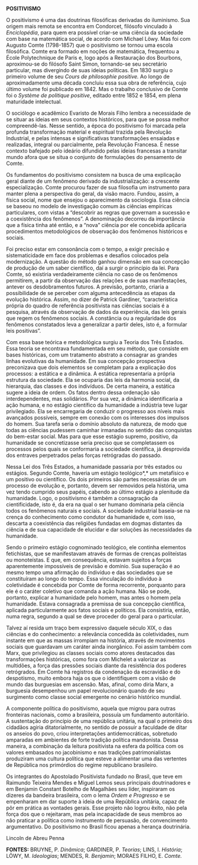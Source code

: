 **POSITIVISMO**

O positivismo é uma das doutrinas filosóficas derivadas do iluminismo.
Sua origem mais remota se encontra em Condorcet, filósofo vinculado à
*Enciclopédia*, para quem era possível criar-se uma ciência da sociedade
com base na matemática social, de acordo com Michael Löwy. Mas foi com
Augusto Comte (1798-1857) que o positivismo se tornou uma escola
filosófica. Comte era formado em noções de matemática, frequentou a
École Polytechnique de Paris e, logo após a Restauração dos Bourbons,
aproximou-se do filósofo Saint Simon, tornando-se seu secretário
particular, mas divergindo de suas ideias políticas. Em 1830 surgiu o
primeiro volume de seu *Cours de philosophie positive.* Ao longo de
aproximadamente uma década concluiu essa sua obra de referência, cujo
último volume foi publicado em 1842. Mas o trabalho conclusivo de Comte
foi o *Système de politique positive*, editado entre 1852 e 1854, em
plena maturidade intelectual.

O sociólogo e acadêmico Evaristo de Morais Filho lembra a necessidade de
se situar as ideias em seus contextos históricos, para que se possa
melhor compreendê-las. Nesse sentido, a época do positivismo foi marcada
pela profunda transformação material e espiritual trazida pela Revolução
Industrial, e pelas intensas e significativas transformações ensaiadas e
realizadas, integral ou parcialmente, pela Revolução Francesa. É nesse
contexto bafejado pelo ideário difundido pelas ideias francesas a
transitar mundo afora que se situa o conjunto de formulações do
pensamento de Comte.

Os fundamentos do positivismo consistem na busca de uma explicação geral
diante de um fenômeno derivado da industrialização: a crescente
especialização. Comte procurou fazer de sua filosofia um instrumento
para manter plena a perspectiva do geral, da visão macro. Fundou, assim,
a física social, nome que ensejou o aparecimento da sociologia. Essa
ciência se baseou no modelo de investigação comum às ciências empíricas
particulares, com vistas a “descobrir as regras que governam a sucessão
e a coexistência dos fenômenos”. A denominação decorreu da importância
que a física tinha até então, e a “nova” ciência por ele concebida
aplicaria procedimentos metodológicos de observação dos fenômenos
históricos e sociais.

Foi preciso estar em consonância com o tempo, a exigir precisão e
sistematicidade em face dos problemas e desafios colocados pela
modernização. A questão do método ganhou dimensão em sua concepção de
produção de um saber científico, daí a surgir o princípio da lei. Para
Comte, só existiria verdadeiramente ciência no caso de os fenômenos
permitirem, a partir da observação das relações e de suas manifestações,
antever os desdobramentos futuros. A previsão, portanto, criaria a
possibilidade de se perceber com alguma antecedência as etapas da
evolução histórica. Assim, no dizer de Patrick Gardiner, “característica
própria do quadro de referência positivista nas ciências sociais é a
pesquisa, através da observação de dados da experiência, das leis gerais
que regem os fenômenos sociais. A constância ou a regularidade dos
fenômenos constatados leva a generalizar a partir deles, isto é, a
formular leis positivas”.

Com essa base teórica e metodológica surgiu a Teoria dos Três Estados.
Essa teoria se encontrava fundamentada em seu método, que consiste em
bases históricas, com um tratamento abstrato a consagrar as grandes
linhas evolutivas da humanidade. Em sua concepção prospectiva
preconizava que dois elementos se completam para a explicação dos
processos: a estática e a dinâmica. A estática representaria a própria
estrutura da sociedade. Ela se ocuparia das leis da harmonia social, da
hierarquia, das classes e dos indivíduos. De certa maneira, a estática
sugere a ideia de ordem. Os fatos dentro dessa ordenação são
interdependentes, mas solidários. Por sua vez, a dinâmica identificaria
a ação humana, e no estágio científico da humanidade a indústria teve
lugar privilegiado. Ela se encarregaria de conduzir o progresso aos
níveis mais avançados possíveis, sempre em conexão com os interesses dos
impulsos do homem. Sua tarefa seria o domínio absoluto da natureza, de
modo que todas as ciências pudessem caminhar irmanadas no sentido das
conquistas do bem-estar social. Mas para que esse estágio supremo,
positivo, da humanidade se concretizasse seria preciso que se
completassem os processos pelos quais se conformaria a sociedade
científica, já desprovida dos entraves perpetrados pelas forças
retrógradas do passado.

Nessa Lei dos Três Estados, a humanidade passaria por três estados ou
estágios. Segundo Comte, haveria um estágio teológico*,* um metafísico e
um positivo ou científico. Os dois primeiros são partes necessárias de
um processo de evolução e, portanto, devem ser removidos pela história,
uma vez tendo cumprido seus papéis, cabendo ao último estágio a
plenitude da humanidade. Logo, o positivismo é também a consagração da
cientificidade, isto é, da era na qual o ser humano dominaria pela
ciência todos os fenômenos naturais e sociais. A sociedade industrial
baseia-se na crença do conhecimento como condutor da humanidade e, com
isso, descarta a coexistência das religiões fundadas em dogmas distantes
da ciência e de sua capacidade de elucidar e dar soluções às
necessidades da humanidade.

Sendo o primeiro estágio cognominado teológico, ele continha elementos
fetichistas, que se manifestavam através de formas de crenças
politeístas ou monoteístas. E que, em consequência, estavam sujeitos a
forças aparentemente impossíveis de previsão e domínio. Sua superação é
ao mesmo tempo uma afirmação do indivíduo e das sociedades que se
constituíram ao longo do tempo. Essa vinculação do indivíduo à
coletividade é concebida por Comte de forma recorrente, porquanto para
ele é o caráter coletivo que comanda a ação humana. Não se pode,
portanto, explicar a humanidade pelo homem, mas antes o homem pela
humanidade. Estava consagrada a premissa de sua concepção científica,
aplicada particularmente aos fatos sociais e políticos. Ela consistiria,
então, numa regra, segundo a qual se deve proceder do geral para o
particular.

Talvez aí resida um traço bem expressivo daquele século XIX, o das
ciências e do conhecimento: a relevância concedida às coletividades, num
instante em que as massas irrompiam na história, através de movimentos
sociais que guardavam um caráter ainda inorgânico. Foi assim também com
Marx, que privilegiou as classes sociais como atores destacados das
transformações históricas, como fora com Michelet a valorizar as
multidões, a força das pressões sociais diante da resistência dos
poderes retrógrados. Em Comte há registros da condenação da escravidão e
do despotismo, muito embora haja os que o identifiquem com a visão de
mundo das burguesias em ascensão. Mas, afinal, como diria Marx, a
burguesia desempenhou um papel revolucionário quando de seu surgimento
como classe social emergente no cenário histórico mundial.

A componente política do positivismo, aquela que migrou para outras
fronteiras nacionais, como a brasileira, possuía um fundamento
autoritário. A sustentação do princípio de uma república unitária, na
qual o primeiro dos cidadãos agiria ditatorialmente, no sentido de
possuir a faculdade de ditar os anseios do povo, criou interpretações
antidemocráticas, sobretudo amparadas em ambientes de forte tradição
política mandonista. Dessa maneira, a combinação da leitura positivista
na esfera da política com os valores embasados no jacobinismo e nas
tradições patrimonialistas produziram uma cultura política que esteve a
alimentar uma das vertentes de República nos primórdios do regime
republicano brasileiro.

Os integrantes do Apostolado Positivista fundado no Brasil, que teve em
Raimundo Teixeira Mendes e Miguel Lemos seus principais doutrinadores e
em Benjamin Constant Botelho de Magalhães seu líder, inspiraram os
dizeres da bandeira brasileira, com o lema *Ordem e Progresso* e se
empenharam em dar suporte à ideia de uma República unitária, capaz de
pôr em prática as vontades gerais. Esse projeto não logrou êxito, não
pela força dos que o rejeitaram, mas pela incapacidade de seus membros
ao não praticar a política como instrumento de persuasão, de
convencimento argumentativo. Do positivismo no Brasil ficou apenas a
herança doutrinária.

Lincoln de Abreu Penna

**FONTES:** BRUYNE, P. *Dinâmica*; GARDINER, P. *Teorias*; LINS, I.
*História*; LÖWY, M. *Ideologias*; MENDES, R. *Benjamin*; MORAES FILHO,
E. *Comte.*
